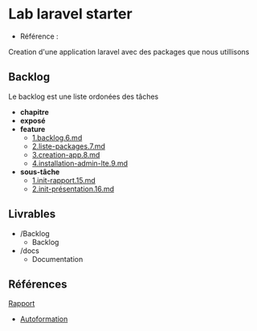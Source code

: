 # Lab laravel starter 

- Référence :   

Creation d'une application laravel avec des packages que nous utillisons 

## Backlog 

Le backlog est une liste ordonées des tâches 

- **chapitre** 
- **exposé** 
- **feature** 
  - [1.backlog.6.md](./Backlog/feature/1.backlog.6.md) 
  - [2.liste-packages.7.md](./Backlog/feature/2.liste-packages.7.md) 
  - [3.creation-app.8.md](./Backlog/feature/3.creation-app.8.md) 
  - [4.installation-admin-lte.9.md](./Backlog/feature/4.installation-admin-lte.9.md) 
- **sous-tâche** 
  - [1.init-rapport.15.md](./Backlog/sous-tâche/1.init-rapport.15.md) 
  - [2.init-présentation.16.md](./Backlog/sous-tâche/2.init-présentation.16.md) 
## Livrables 

 

- /Backlog 
  - Backlog 
- /docs 
  - Documentation 
## Références 

 
[Rapport](http://labs-web.github.io/lab-laravel-starter/rapport.html)



- [Autoformation](#) 

